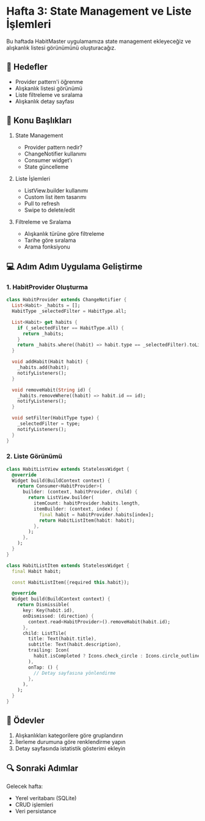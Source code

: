 # Hafta 3: State Management ve Liste İşlemleri

Bu haftada HabitMaster uygulamamıza state management ekleyeceğiz ve alışkanlık listesi görünümünü oluşturacağız.

## 🎯 Hedefler

- Provider pattern'i öğrenme
- Alışkanlık listesi görünümü
- Liste filtreleme ve sıralama
- Alışkanlık detay sayfası

## 📝 Konu Başlıkları

1. State Management
   - Provider pattern nedir?
   - ChangeNotifier kullanımı
   - Consumer widget'ı
   - State güncelleme

2. Liste İşlemleri
   - ListView.builder kullanımı
   - Custom list item tasarımı
   - Pull to refresh
   - Swipe to delete/edit

3. Filtreleme ve Sıralama
   - Alışkanlık türüne göre filtreleme
   - Tarihe göre sıralama
   - Arama fonksiyonu

## 💻 Adım Adım Uygulama Geliştirme

### 1. HabitProvider Oluşturma

```dart
class HabitProvider extends ChangeNotifier {
  List<Habit> _habits = [];
  HabitType _selectedFilter = HabitType.all;

  List<Habit> get habits {
    if (_selectedFilter == HabitType.all) {
      return _habits;
    }
    return _habits.where((habit) => habit.type == _selectedFilter).toList();
  }

  void addHabit(Habit habit) {
    _habits.add(habit);
    notifyListeners();
  }

  void removeHabit(String id) {
    _habits.removeWhere((habit) => habit.id == id);
    notifyListeners();
  }

  void setFilter(HabitType type) {
    _selectedFilter = type;
    notifyListeners();
  }
}
```

### 2. Liste Görünümü

```dart
class HabitListView extends StatelessWidget {
  @override
  Widget build(BuildContext context) {
    return Consumer<HabitProvider>(
      builder: (context, habitProvider, child) {
        return ListView.builder(
          itemCount: habitProvider.habits.length,
          itemBuilder: (context, index) {
            final habit = habitProvider.habits[index];
            return HabitListItem(habit: habit);
          },
        );
      },
    );
  }
}

class HabitListItem extends StatelessWidget {
  final Habit habit;

  const HabitListItem({required this.habit});

  @override
  Widget build(BuildContext context) {
    return Dismissible(
      key: Key(habit.id),
      onDismissed: (direction) {
        context.read<HabitProvider>().removeHabit(habit.id);
      },
      child: ListTile(
        title: Text(habit.title),
        subtitle: Text(habit.description),
        trailing: Icon(
          habit.isCompleted ? Icons.check_circle : Icons.circle_outlined,
        ),
        onTap: () {
          // Detay sayfasına yönlendirme
        },
      ),
    );
  }
}
```

## 📝 Ödevler

1. Alışkanlıkları kategorilere göre gruplandırın
2. İlerleme durumuna göre renklendirme yapın
3. Detay sayfasında istatistik gösterimi ekleyin

## 🔍 Sonraki Adımlar

Gelecek hafta:
- Yerel veritabanı (SQLite)
- CRUD işlemleri
- Veri persistance 